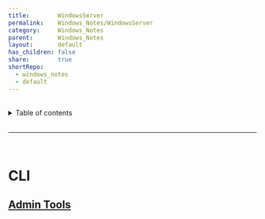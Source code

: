 ```yaml
---
title:        WindowsServer    
permalink:    Windows_Notes/WindowsServer    
category:     Windows_Notes    
parent:       Windows_Notes    
layout:       default    
has_children: false    
share:        true    
shortRepo:    
  - windows_notes    
  - default    
---
```

    
    
<br/>    
    
<details markdown="block">    
<summary>    
Table of contents    
</summary>    
{: .text-delta }    
1. TOC    
{:toc}    
</details>    
    
<br/>    
    
***    
    
<br/>    
    
# CLI    
    
## [Admin Tools](https://learn.microsoft.com/en-us/windows-server/administration/windows-commands/msiexec#repair-options)